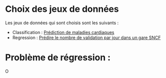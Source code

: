 # Choix des jeux de données
Les jeux de données qui sont choisis sont les suivants : 
- Classification : [Prédiction de maladies cardiaques](https://www.kaggle.com/datasets/fedesoriano/heart-failure-prediction)
- Regression : [Prédire le nombre de validation par jour dans un gare SNCF](https://challengedata.ens.fr/participants/challenges/149/)

# Problème de régression :
O
